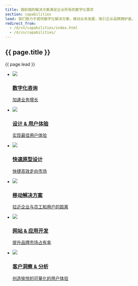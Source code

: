 ```yaml
---
title: 端到端的解决方案满足企业所有的数字化需求
section: capabilities
lead: 我们致力于提供数字化解决方案，推动业务发展，吸引企业品牌拥护者。
redirect_from:
  - /d/cn/capabilities/index.html
  - /d/cn/capabilities/
---
```


<section>
  <h2>{{ page.title }}</h2>
  <div class="intro">
    <p class="lead">{{ page.lead }}</p>
  </div>
</section>
    
    
<section>
  <ul class="flex-grid card-list centered">
    <li class="card-item">
      <a class="card" href="digital_consultation.html" title="Digital Consultation">
        <img class="image" src="{{site.baseurl}}/assets/img/capabilities/capabilities_DC.png">
        <div class="content">
          <h3 class="title">数字化咨询</h3>
          <p>加速业务增长</p>
        </div>
      </a>  
    </li>
    <li class="card-item">
      <a class="card" href="design_user_experience.html" title="Design &amp; User Experience">
        <img class="image" src="{{site.baseurl}}/assets/img/capabilities/capabilities_UX.png">
        <div class="content">
          <h3 class="title">设计 &amp; 用户体验</h3>
          <p>实现最佳用户体验</p>
        </div>
      </a>
    </li>
    <li class="card-item">
      <a class="card" href="rapid_prototyping.html" title="Rapid Prototyping">
        <img class="image" src="{{site.baseurl}}/assets/img/capabilities/capabilities_RP.png">
        <div class="content">
          <h3 class="title">快速原型设计</h3>
          <p>快捷高效走向市场</p>
        </div>
      </a>
    </li>
    <li class="card-item">
        <a class="card" href="mobile_solutions.html" title="Mobile Solutions">
          <img class="image" src="{{site.baseurl}}/assets/img/capabilities/capabilities_MS.png">
        <div class="content">
          <h3 class="title">移动解决方案</h3>
          <p>拉近企业与员工和用户的距离</p>
        </div>
      </a>
    </li>
    <li class="card-item">
      <a class="card" href="website_application_development.html" title="Website &amp; Application Development">
        <img class="image" src="{{site.baseurl}}/assets/img/capabilities/capabilities_AP.png">
        <div class="content">
          <h3 class="title">网站 &amp; 应用开发</h3>
          <p>提升品牌市场占有率</p>
        </div>
      </a>
    </li>
    <li class="card-item">
      <a class="card" href="customer_insights_analytics.html" title="Customer Insights &amp; Analytics">
        <img class="image" src="{{site.baseurl}}/assets/img/capabilities/capabilities_CI.png">
        <div class="content">
          <h3 class="title">客户洞察 &amp; 分析</h3>
          <p>创造愉悦的可量化的用户体验</p>
        </div>
      </a>
    </li>                  
  </ul>
</section>